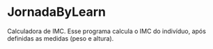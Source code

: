 # JornadaByLearn
Calculadora de IMC.
Esse programa calcula o IMC do indivíduo, após definidas as medidas (peso e altura).
